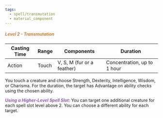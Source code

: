 ```yaml
---
tags:
  - spell/transmutation
  - material_component
---
```

##### *<span style="color:rgb(203, 123, 55)">Level 2 - Transmutation</span>*

|Casting Time|Range|Components|Duration|
|---|---|---|---|
|Action|Touch|V, S, M (fur or a feather)|Concentration, up to 1 hour|
You touch a creature and choose Strength, Dexterity, Intelligence, Wisdom, or Charisma. For the duration, the target has Advantage on ability checks using the chosen ability. 

***<span style="color:rgb(134, 93, 187)">Using a Higher-Level Spell Slot</span>***: You can target one additional creature for each spell slot level above 2. You can choose a different ability for each target.